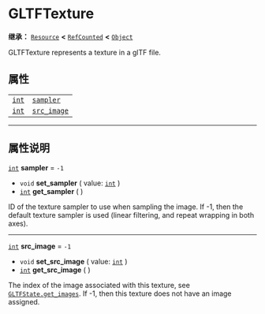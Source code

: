 <!-- ⚠ 请勿编辑本文件 ⚠ -->
<!-- 本文档使用脚本从 WeDot 引擎源码仓库生成。 -->
<!-- 生成脚本：https://github.com/WeDot-Engine/WeDot/tree/master/doc/tools/make_md.py； -->
<!-- 原文件：https://github.com/WeDot-Engine/WeDot/tree/master/modules/gltf/doc_classes/GLTFTexture.xml。 -->

<div id="_class_gltftexture"></div>

# GLTFTexture

**继承：** [`Resource`](class_resource.md) **<** [`RefCounted`](class_refcounted.md) **<** [`Object`](class_object.md)

GLTFTexture represents a texture in a glTF file.

## 属性

|||
|:-:|:--|
| [`int`](class_int.md) | [`sampler`](class_gltftexture.md#class_gltftexture_property_sampler)     | ``-1`` |
| [`int`](class_int.md) | [`src_image`](class_gltftexture.md#class_gltftexture_property_src_image) | ``-1`` |

<!-- rst-class:: classref-section-separator -->

---

## 属性说明

<div id="_class_gltftexture_property_sampler"></div>

[`int`](class_int.md) **sampler** = ``-1`` <div id="class_gltftexture_property_sampler"></div>

- `void` **set_sampler** ( value: [`int`](class_int.md) )
- [`int`](class_int.md) **get_sampler** ( )

ID of the texture sampler to use when sampling the image. If -1, then the default texture sampler is used (linear filtering, and repeat wrapping in both axes).

<!-- rst-class:: classref-item-separator -->

---

<div id="_class_gltftexture_property_src_image"></div>

[`int`](class_int.md) **src_image** = ``-1`` <div id="class_gltftexture_property_src_image"></div>

- `void` **set_src_image** ( value: [`int`](class_int.md) )
- [`int`](class_int.md) **get_src_image** ( )

The index of the image associated with this texture, see [`GLTFState.get_images`](class_gltfstate.md#class_gltfstate_method_get_images). If -1, then this texture does not have an image assigned.

[^virtual]: 本方法通常需要用户覆盖才能生效。
[^const]: 本方法无副作用，不会修改该实例的任何成员变量。
[^vararg]: 本方法除了能接受在此处描述的参数外，还能够继续接受任意数量的参数。
[^constructor]: 本方法用于构造某个类型。
[^static]: 调用本方法无需实例，可直接使用类名进行调用。
[^operator]: 本方法描述的是使用本类型作为左操作数的有效运算符。
[^bitfield]: 这个值是由下列位标志构成位掩码的整数。
[^void]: 无返回值。
